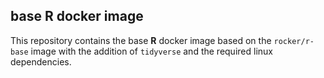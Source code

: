 ## base R docker image

This repository contains the base **R** docker image based on the `rocker/r-base` image with the addition of `tidyverse` and the required linux dependencies. 